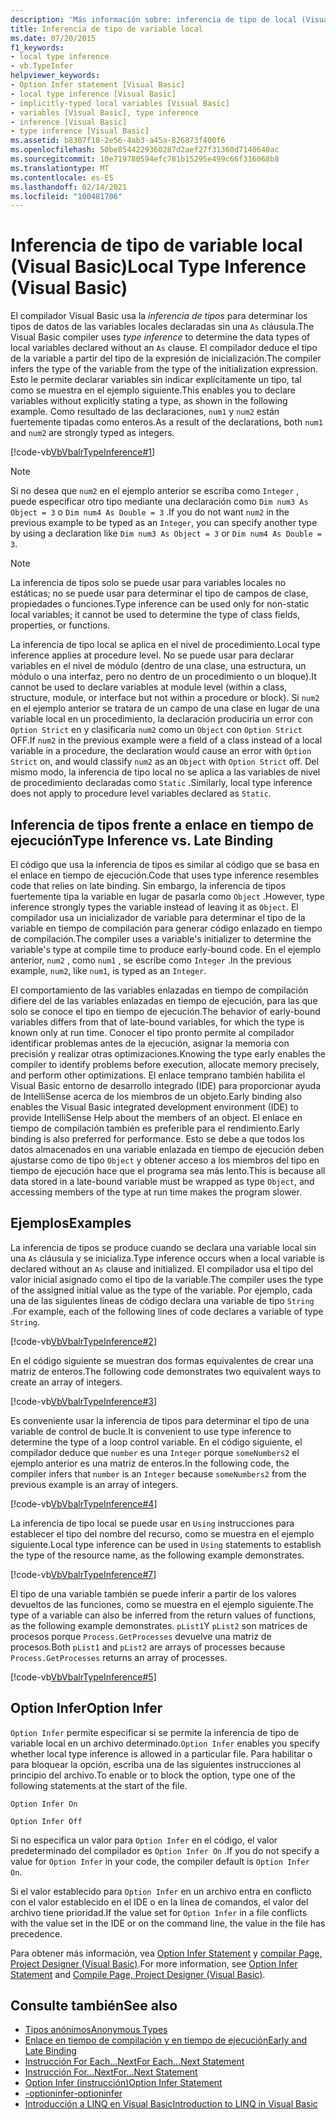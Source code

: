 ```yaml
---
description: 'Más información sobre: inferencia de tipo de local (Visual Basic)'
title: Inferencia de tipo de variable local
ms.date: 07/20/2015
f1_keywords:
- local type inference
- vb.TypeInfer
helpviewer_keywords:
- Option Infer statement [Visual Basic]
- local type inference [Visual Basic]
- implicitly-typed local variables [Visual Basic]
- variables [Visual Basic], type inference
- inference [Visual Basic]
- type inference [Visual Basic]
ms.assetid: b8307f18-2e56-4ab3-a45a-826873f400f6
ms.openlocfilehash: 50be8544229360287d2aef27f31360d7140640ac
ms.sourcegitcommit: 10e719780594efc781b15295e499c66f316068b8
ms.translationtype: MT
ms.contentlocale: es-ES
ms.lasthandoff: 02/14/2021
ms.locfileid: "100481706"
---
```

# <a name="local-type-inference-visual-basic"></a><span data-ttu-id="157e3-103">Inferencia de tipo de variable local (Visual Basic)</span><span class="sxs-lookup"><span data-stu-id="157e3-103">Local Type Inference (Visual Basic)</span></span>

<span data-ttu-id="157e3-104">El compilador Visual Basic usa la *inferencia de tipos* para determinar los tipos de datos de las variables locales declaradas sin una `As` cláusula.</span><span class="sxs-lookup"><span data-stu-id="157e3-104">The Visual Basic compiler uses *type inference* to determine the data types of local variables declared without an `As` clause.</span></span> <span data-ttu-id="157e3-105">El compilador deduce el tipo de la variable a partir del tipo de la expresión de inicialización.</span><span class="sxs-lookup"><span data-stu-id="157e3-105">The compiler infers the type of the variable from the type of the initialization expression.</span></span> <span data-ttu-id="157e3-106">Esto le permite declarar variables sin indicar explícitamente un tipo, tal como se muestra en el ejemplo siguiente.</span><span class="sxs-lookup"><span data-stu-id="157e3-106">This enables you to declare variables without explicitly stating a type, as shown in the following example.</span></span> <span data-ttu-id="157e3-107">Como resultado de las declaraciones, `num1` y `num2` están fuertemente tipadas como enteros.</span><span class="sxs-lookup"><span data-stu-id="157e3-107">As a result of the declarations, both `num1` and `num2` are strongly typed as integers.</span></span>

[!code-vb[VbVbalrTypeInference#1](~/samples/snippets/visualbasic/VS_Snippets_VBCSharp/VbVbalrTypeInference/VB/Class1.vb#1)]

> [!NOTE]
> <span data-ttu-id="157e3-108">Si no desea que `num2` en el ejemplo anterior se escriba como `Integer` , puede especificar otro tipo mediante una declaración como `Dim num3 As Object = 3` o `Dim num4 As Double = 3` .</span><span class="sxs-lookup"><span data-stu-id="157e3-108">If you do not want `num2` in the previous example to be typed as an `Integer`, you can specify another type by using a declaration like `Dim num3 As Object = 3` or `Dim num4 As Double = 3`.</span></span>

> [!NOTE]
> <span data-ttu-id="157e3-109">La inferencia de tipos solo se puede usar para variables locales no estáticas; no se puede usar para determinar el tipo de campos de clase, propiedades o funciones.</span><span class="sxs-lookup"><span data-stu-id="157e3-109">Type inference can be used only for non-static local variables; it cannot be used to determine the type of class fields, properties, or functions.</span></span>

<span data-ttu-id="157e3-110">La inferencia de tipo local se aplica en el nivel de procedimiento.</span><span class="sxs-lookup"><span data-stu-id="157e3-110">Local type inference applies at procedure level.</span></span> <span data-ttu-id="157e3-111">No se puede usar para declarar variables en el nivel de módulo (dentro de una clase, una estructura, un módulo o una interfaz, pero no dentro de un procedimiento o un bloque).</span><span class="sxs-lookup"><span data-stu-id="157e3-111">It cannot be used to declare variables at module level (within a class, structure, module, or interface but not within a procedure or block).</span></span> <span data-ttu-id="157e3-112">Si `num2` en el ejemplo anterior se tratara de un campo de una clase en lugar de una variable local en un procedimiento, la declaración produciría un error con `Option Strict` en y clasificaría `num2` como un `Object` con `Option Strict` OFF.</span><span class="sxs-lookup"><span data-stu-id="157e3-112">If `num2` in the previous example were a field of a class instead of a local variable in a procedure, the declaration would cause an error with `Option Strict` on, and would classify `num2` as an `Object` with `Option Strict` off.</span></span> <span data-ttu-id="157e3-113">Del mismo modo, la inferencia de tipo local no se aplica a las variables de nivel de procedimiento declaradas como `Static` .</span><span class="sxs-lookup"><span data-stu-id="157e3-113">Similarly, local type inference does not apply to procedure level variables declared as `Static`.</span></span>

## <a name="type-inference-vs-late-binding"></a><span data-ttu-id="157e3-114">Inferencia de tipos frente a enlace en tiempo de ejecución</span><span class="sxs-lookup"><span data-stu-id="157e3-114">Type Inference vs. Late Binding</span></span>

<span data-ttu-id="157e3-115">El código que usa la inferencia de tipos es similar al código que se basa en el enlace en tiempo de ejecución.</span><span class="sxs-lookup"><span data-stu-id="157e3-115">Code that uses type inference resembles code that relies on late binding.</span></span> <span data-ttu-id="157e3-116">Sin embargo, la inferencia de tipos fuertemente tipa la variable en lugar de pasarla como `Object` .</span><span class="sxs-lookup"><span data-stu-id="157e3-116">However, type inference strongly types the variable instead of leaving it as `Object`.</span></span> <span data-ttu-id="157e3-117">El compilador usa un inicializador de variable para determinar el tipo de la variable en tiempo de compilación para generar código enlazado en tiempo de compilación.</span><span class="sxs-lookup"><span data-stu-id="157e3-117">The compiler uses a variable's initializer to determine the variable's type at compile time to produce early-bound code.</span></span> <span data-ttu-id="157e3-118">En el ejemplo anterior, `num2` , como `num1` , se escribe como `Integer` .</span><span class="sxs-lookup"><span data-stu-id="157e3-118">In the previous example, `num2`, like `num1`, is typed as an `Integer`.</span></span>

<span data-ttu-id="157e3-119">El comportamiento de las variables enlazadas en tiempo de compilación difiere del de las variables enlazadas en tiempo de ejecución, para las que solo se conoce el tipo en tiempo de ejecución.</span><span class="sxs-lookup"><span data-stu-id="157e3-119">The behavior of early-bound variables differs from that of late-bound variables, for which the type is known only at run time.</span></span> <span data-ttu-id="157e3-120">Conocer el tipo pronto permite al compilador identificar problemas antes de la ejecución, asignar la memoria con precisión y realizar otras optimizaciones.</span><span class="sxs-lookup"><span data-stu-id="157e3-120">Knowing the type early enables the compiler to identify problems before execution, allocate memory precisely, and perform other optimizations.</span></span> <span data-ttu-id="157e3-121">El enlace temprano también habilita el Visual Basic entorno de desarrollo integrado (IDE) para proporcionar ayuda de IntelliSense acerca de los miembros de un objeto.</span><span class="sxs-lookup"><span data-stu-id="157e3-121">Early binding also enables the Visual Basic integrated development environment (IDE) to provide IntelliSense Help about the members of an object.</span></span> <span data-ttu-id="157e3-122">El enlace en tiempo de compilación también es preferible para el rendimiento.</span><span class="sxs-lookup"><span data-stu-id="157e3-122">Early binding is also preferred for performance.</span></span> <span data-ttu-id="157e3-123">Esto se debe a que todos los datos almacenados en una variable enlazada en tiempo de ejecución deben ajustarse como de tipo `Object` y obtener acceso a los miembros del tipo en tiempo de ejecución hace que el programa sea más lento.</span><span class="sxs-lookup"><span data-stu-id="157e3-123">This is because all data stored in a late-bound variable must be wrapped as type `Object`, and accessing members of the type at run time makes the program slower.</span></span>

## <a name="examples"></a><span data-ttu-id="157e3-124">Ejemplos</span><span class="sxs-lookup"><span data-stu-id="157e3-124">Examples</span></span>

<span data-ttu-id="157e3-125">La inferencia de tipos se produce cuando se declara una variable local sin una `As` cláusula y se inicializa.</span><span class="sxs-lookup"><span data-stu-id="157e3-125">Type inference occurs when a local variable is declared without an `As` clause and initialized.</span></span> <span data-ttu-id="157e3-126">El compilador usa el tipo del valor inicial asignado como el tipo de la variable.</span><span class="sxs-lookup"><span data-stu-id="157e3-126">The compiler uses the type of the assigned initial value as the type of the variable.</span></span> <span data-ttu-id="157e3-127">Por ejemplo, cada una de las siguientes líneas de código declara una variable de tipo `String` .</span><span class="sxs-lookup"><span data-stu-id="157e3-127">For example, each of the following lines of code declares a variable of type `String`.</span></span>

[!code-vb[VbVbalrTypeInference#2](~/samples/snippets/visualbasic/VS_Snippets_VBCSharp/VbVbalrTypeInference/VB/Class1.vb#2)]

<span data-ttu-id="157e3-128">En el código siguiente se muestran dos formas equivalentes de crear una matriz de enteros.</span><span class="sxs-lookup"><span data-stu-id="157e3-128">The following code demonstrates two equivalent ways to create an array of integers.</span></span>

[!code-vb[VbVbalrTypeInference#3](~/samples/snippets/visualbasic/VS_Snippets_VBCSharp/VbVbalrTypeInference/VB/Class1.vb#3)]

<span data-ttu-id="157e3-129">Es conveniente usar la inferencia de tipos para determinar el tipo de una variable de control de bucle.</span><span class="sxs-lookup"><span data-stu-id="157e3-129">It is convenient to use type inference to determine the type of a loop control variable.</span></span> <span data-ttu-id="157e3-130">En el código siguiente, el compilador deduce que `number` es una `Integer` porque `someNumbers2` el ejemplo anterior es una matriz de enteros.</span><span class="sxs-lookup"><span data-stu-id="157e3-130">In the following code, the compiler infers that `number` is an `Integer` because `someNumbers2` from the previous example is an array of integers.</span></span>

[!code-vb[VbVbalrTypeInference#4](~/samples/snippets/visualbasic/VS_Snippets_VBCSharp/VbVbalrTypeInference/VB/Class1.vb#4)]

<span data-ttu-id="157e3-131">La inferencia de tipo local se puede usar en `Using` instrucciones para establecer el tipo del nombre del recurso, como se muestra en el ejemplo siguiente.</span><span class="sxs-lookup"><span data-stu-id="157e3-131">Local type inference can be used in `Using` statements to establish the type of the resource name, as the following example demonstrates.</span></span>

[!code-vb[VbVbalrTypeInference#7](~/samples/snippets/visualbasic/VS_Snippets_VBCSharp/VbVbalrTypeInference/VB/Class1.vb#7)]

<span data-ttu-id="157e3-132">El tipo de una variable también se puede inferir a partir de los valores devueltos de las funciones, como se muestra en el ejemplo siguiente.</span><span class="sxs-lookup"><span data-stu-id="157e3-132">The type of a variable can also be inferred from the return values of functions, as the following example demonstrates.</span></span> <span data-ttu-id="157e3-133">`pList1`Y `pList2` son matrices de procesos porque `Process.GetProcesses` devuelve una matriz de procesos.</span><span class="sxs-lookup"><span data-stu-id="157e3-133">Both `pList1` and `pList2` are arrays of processes because `Process.GetProcesses` returns an array of processes.</span></span>

[!code-vb[VbVbalrTypeInference#5](~/samples/snippets/visualbasic/VS_Snippets_VBCSharp/VbVbalrTypeInference/VB/Class1.vb#5)]

## <a name="option-infer"></a><span data-ttu-id="157e3-134">Option Infer</span><span class="sxs-lookup"><span data-stu-id="157e3-134">Option Infer</span></span>

<span data-ttu-id="157e3-135">`Option Infer` permite especificar si se permite la inferencia de tipo de variable local en un archivo determinado.</span><span class="sxs-lookup"><span data-stu-id="157e3-135">`Option Infer` enables you specify whether local type inference is allowed in a particular file.</span></span> <span data-ttu-id="157e3-136">Para habilitar o para bloquear la opción, escriba una de las siguientes instrucciones al principio del archivo.</span><span class="sxs-lookup"><span data-stu-id="157e3-136">To enable or to block the option, type one of the following statements at the start of the file.</span></span>

`Option Infer On`

`Option Infer Off`

<span data-ttu-id="157e3-137">Si no especifica un valor para `Option Infer` en el código, el valor predeterminado del compilador es `Option Infer On` .</span><span class="sxs-lookup"><span data-stu-id="157e3-137">If you do not specify a value for `Option Infer` in your code, the compiler default is `Option Infer On`.</span></span>

<span data-ttu-id="157e3-138">Si el valor establecido para `Option Infer` en un archivo entra en conflicto con el valor establecido en el IDE o en la línea de comandos, el valor del archivo tiene prioridad.</span><span class="sxs-lookup"><span data-stu-id="157e3-138">If the value set for `Option Infer` in a file conflicts with the value set in the IDE or on the command line, the value in the file has precedence.</span></span>

<span data-ttu-id="157e3-139">Para obtener más información, vea [Option Infer Statement](../../../language-reference/statements/option-infer-statement.md) y [compilar Page, Project Designer (Visual Basic)](/visualstudio/ide/reference/compile-page-project-designer-visual-basic).</span><span class="sxs-lookup"><span data-stu-id="157e3-139">For more information, see [Option Infer Statement](../../../language-reference/statements/option-infer-statement.md) and [Compile Page, Project Designer (Visual Basic)](/visualstudio/ide/reference/compile-page-project-designer-visual-basic).</span></span>

## <a name="see-also"></a><span data-ttu-id="157e3-140">Consulte también</span><span class="sxs-lookup"><span data-stu-id="157e3-140">See also</span></span>

- [<span data-ttu-id="157e3-141">Tipos anónimos</span><span class="sxs-lookup"><span data-stu-id="157e3-141">Anonymous Types</span></span>](../objects-and-classes/anonymous-types.md)
- [<span data-ttu-id="157e3-142">Enlace en tiempo de compilación y en tiempo de ejecución</span><span class="sxs-lookup"><span data-stu-id="157e3-142">Early and Late Binding</span></span>](../early-late-binding/index.md)
- [<span data-ttu-id="157e3-143">Instrucción For Each...Next</span><span class="sxs-lookup"><span data-stu-id="157e3-143">For Each...Next Statement</span></span>](../../../language-reference/statements/for-each-next-statement.md)
- [<span data-ttu-id="157e3-144">Instrucción For...Next</span><span class="sxs-lookup"><span data-stu-id="157e3-144">For...Next Statement</span></span>](../../../language-reference/statements/for-next-statement.md)
- [<span data-ttu-id="157e3-145">Option Infer (instrucción)</span><span class="sxs-lookup"><span data-stu-id="157e3-145">Option Infer Statement</span></span>](../../../language-reference/statements/option-infer-statement.md)
- [<span data-ttu-id="157e3-146">-optioninfer</span><span class="sxs-lookup"><span data-stu-id="157e3-146">-optioninfer</span></span>](../../../reference/command-line-compiler/optioninfer.md)
- [<span data-ttu-id="157e3-147">Introducción a LINQ en Visual Basic</span><span class="sxs-lookup"><span data-stu-id="157e3-147">Introduction to LINQ in Visual Basic</span></span>](../linq/introduction-to-linq.md)
